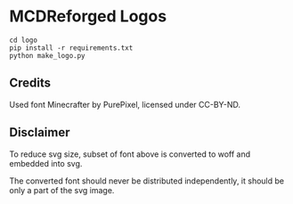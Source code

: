 # MCDReforged Logos

```shell
cd logo
pip install -r requirements.txt
python make_logo.py
```

## Credits

Used font Minecrafter by PurePixel, licensed under CC-BY-ND.

## Disclaimer

To reduce svg size, subset of font above is converted to woff and embedded into svg.

The converted font should never be distributed independently, it should be only a part of the svg image.
